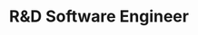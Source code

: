---
title: R&D Software Engineer
institute: CAD-IT Consultants (Asia)
institute-url: https://www.caditglobal.com/
duration: 2021 - 2023
excerpt: Researched and developed software systems centred around robotics applications, mainly for autonomous UAVs (Unmanned Aerial Vehicles). Developed a ROS-based system for autonomous drones. Implemented a web-based FMS (Fleet Management System) for managing multiple autonomous units. Created and maintained documentation for various robotic software and applications
order: 2
tags: [C++, DDS, Docker, Python]
---